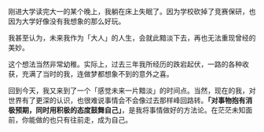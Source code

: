 刚进大学读完大一的某个晚上，我躺在床上失眠了。因为学校砍掉了竞赛保研，也因为大学好像没有我想象的那么好玩。

我甚至认为，未来我作为「大人」的人生，会就此黯淡下去，再也无法重现曾经的美妙。

这个想法当然非常幼稚。实际上，过去三年我所经历的跌宕起伏，一路的各种收获，充满了当时的我，连做梦都想象不到的意外之喜。

回到今天，我又来到了一个「感觉未来一片黯淡」的时间点。当然，现在的我，对世界有了更深的认识，也很难说事情会不会像过去那样峰回路转。**「对事物抱有消极预期，同时用积极的态度鼓舞自己」**，是我将事情做好的方法论。在茫茫未知面前，你能做的也只有往前走，成为自己。
